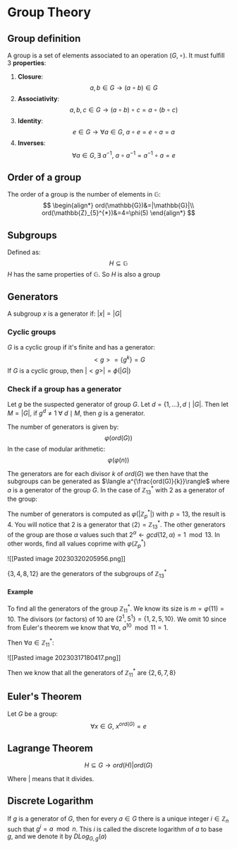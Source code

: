# Group Theory
## Group definition

A group is a set of elements associated to an operation $(G, \circ)$. It must fulfill 3 **properties**:

1. **Closure**:
   $$a,b \in G\to (a\circ b) \in G$$
2. **Associativity**:
   $$
   a,b,c \in G\to (a\circ b)\circ c = a\circ(b\circ c)
$$
3. **Identity**:
$$
e \in G \to \forall a \in G,\ a\circ e=e\circ a=a
$$
4. **Inverses**:
   $$
   \forall a \in G, \exists\ a^{-1},\ a\circ a^{-1}=a^{-1}\circ a =e
$$

## Order of a group

The order of a group is the number of elements in $\mathbb{G}$:
$$
\begin{align*}
ord(\mathbb{G})&=|\mathbb{G}|\\
ord(\mathbb{Z}_{5}^{*})&=4=\phi(5)
\end{align*}
$$

## Subgroups

Defined as:
$$
H\subseteq \mathbb{G}
$$
$H$ has the same properties of $\mathbb{G}$. So $H$ is also a group

## Generators

A subgroup $x$ is a generator if: $|x|=|G|$

### Cyclic groups

$G$ is a cyclic group if it's finite and has a generator:
$$
<g>=\{g^{k}\}=G
$$
If $G$ is a cyclic group, then $|<g>|=\phi(|G|)$ 

### Check if a group has a generator

Let $g$ be the suspected generator of group $G$. Let $d=\{1,\dots\},d\mid|G|$. 
Then let $M=|G|$, if $g^{d}\not=1\ \forall\ d\mid M$, then $g$ is a generator.

The number of generators is given by:
$$
\varphi(ord(G))
$$
In the case of modular arithmetic:
$$
\varphi(\varphi(n))
$$


The generators are for each divisor $k$ of $ord(G)$ we then have that the subgroups can be 
generated as $\langle a^{\frac{ord(G)}{k}}\rangle$ where $a$ is a generator of the group $G$. 
In the case of $\mathbb{Z}_{13}^{*}$ with $2$ as a generator of the group:

The number of generators is computed as $\varphi(|\mathbb{Z}_{p}^{*}|)$  with $p=13$, the result is $4$. You will notice that $2$ is a generator that $\langle2\rangle=\mathbb{Z}_{13}^{*}$.  The other generators of the group are those $\alpha$ values such that $2^{\alpha}\gets{gcd(12,\alpha)=1}\mod13$.  In other words, find all values coprime with $\varphi(\mathbb{Z}_{p}^{*})$ 

![[Pasted image 20230320205956.png]]

$\{3,4,8,12\}$ are the generators of the subgroups of $\mathbb{Z}_{13}^{*}$

#### Example

To find all the generators of the group $\mathbb{Z}_{11}^{*}$. We know its size is $m=\varphi(11)=10$. The divisors (or factors) of $10$ are $\{2^{1}, 5^{1}\}=\{1,2,5,10\}$.  We omit 10 since from Euler's theorem we know that $\forall a,\ a^{10}\mod11=1$.

Then $\forall a \in \mathbb{Z}_{11}^{*}$:

![[Pasted image 20230317180417.png]]

Then we know that all the generators of $\mathbb{Z}_{11}^{*}$ are $\{2,6,7,8\}$ 

## Euler's Theorem

Let $G$ be a group:
$$
\forall x\in G,\ x^{ord(G)}=e
$$
## Lagrange Theorem

$$
H\subseteq G\to ord(H)|ord(G)
$$

Where $|$ means that it divides.

## Discrete Logarithm

If $g$ is a generator of $G$, then for every $a \in G$ there is a unique integer $i \in \mathbb{Z}_{n}$ such that 
$g^{i}=a\mod n$. This $i$ is called the discrete logarithm of $a$ to base $g$, and we denote it 
by $DLog_{G,g}(a)$ 